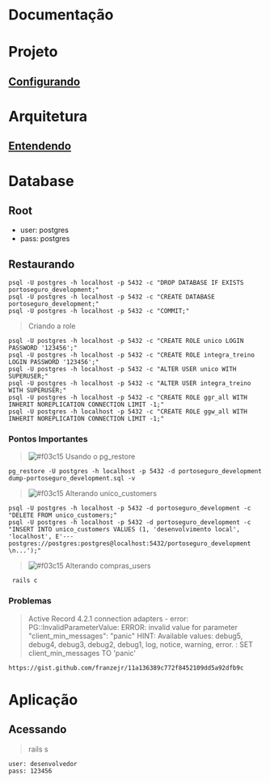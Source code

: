# Documentação

# Projeto

## [Configurando](https://www.youtube.com/watch?v=qNszOG8grjM)

# Arquitetura

## [Entendendo](https://www.youtube.com/watch?v=PowNr_hFB-o)

# Database

## Root
* user: postgres
* pass: postgres

## Restaurando
```
psql -U postgres -h localhost -p 5432 -c "DROP DATABASE IF EXISTS portoseguro_development;"
psql -U postgres -h localhost -p 5432 -c "CREATE DATABASE portoseguro_development;"
psql -U postgres -h localhost -p 5432 -c "COMMIT;"

```
> Criando a role
```
psql -U postgres -h localhost -p 5432 -c "CREATE ROLE unico LOGIN PASSWORD '123456';"
psql -U postgres -h localhost -p 5432 -c "CREATE ROLE integra_treino LOGIN PASSWORD '123456';"
psql -U postgres -h localhost -p 5432 -c "ALTER USER unico WITH SUPERUSER;"
psql -U postgres -h localhost -p 5432 -c "ALTER USER integra_treino WITH SUPERUSER;"
psql -U postgres -h localhost -p 5432 -c "CREATE ROLE ggr_all WITH INHERIT NOREPLICATION CONNECTION LIMIT -1;"
psql -U postgres -h localhost -p 5432 -c "CREATE ROLE ggw_all WITH INHERIT NOREPLICATION CONNECTION LIMIT -1;"
```

### Pontos Importantes
>![#f03c15](https://via.placeholder.com/15/f03c15/000000?text=+) Usando o pg_restore
```
pg_restore -U postgres -h localhost -p 5432 -d portoseguro_development  dump-portoseguro_development.sql -v
```

> ![#f03c15](https://via.placeholder.com/15/f03c15/000000?text=+) Alterando unico_customers

```
psql -U postgres -h localhost -p 5432 -d portoseguro_development -c "DELETE FROM unico_customers;"
psql -U postgres -h localhost -p 5432 -d portoseguro_development -c "INSERT INTO unico_customers VALUES (1, 'desenvolvimento local', 'localhost', E'--- postgres://postgres:postgres@localhost:5432/portoseguro_development \n...');"
```

> ![#f03c15](https://via.placeholder.com/15/f03c15/000000?text=+) Alterando compras_users

```
 rails c
```
### Problemas

> Active Record 4.2.1 connection adapters - error: PG::InvalidParameterValue: ERROR: invalid value for parameter "client_min_messages": "panic" HINT: Available values: debug5, debug4, debug3, debug2, debug1, log, notice, warning, error. : SET client_min_messages TO 'panic'
```
https://gist.github.com/franzejr/11a136389c772f8452109dd5a92dfb9c
```

# Aplicação

## Acessando
> rails s
```
user: desenvolvedor
pass: 123456
```


